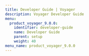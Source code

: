 ```yaml
---
title: Developer Guide | Voyager
description: Voyager Developer Guide
menu:
  product_voyager_9.0.0:
    identifier: developer-guide
    name: Developer Guide
    parent: setup
    weight: 40
menu_name: product_voyager_9.0.0
---
```

